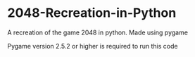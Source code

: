 # 2048-Recreation-in-Python
A recreation of the game 2048 in python. Made using pygame

Pygame version 2.5.2 or higher is required to run this code
